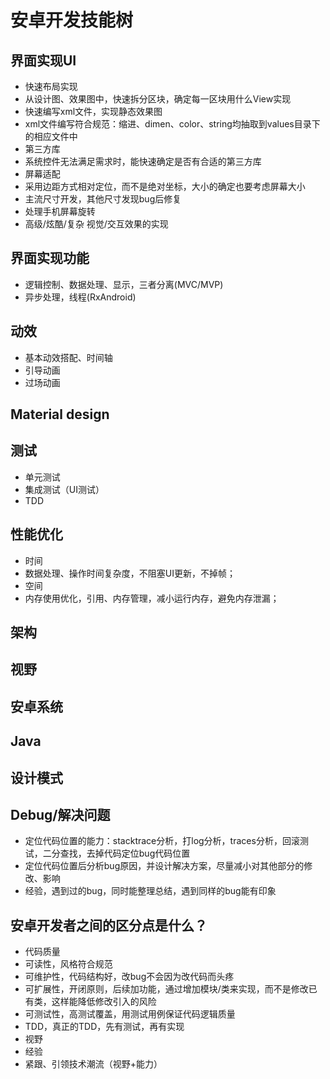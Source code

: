 # 安卓开发技能树

## 界面实现UI
+  快速布局实现
  +  从设计图、效果图中，快速拆分区块，确定每一区块用什么View实现
  +  快速编写xml文件，实现静态效果图
  +  xml文件编写符合规范：缩进、dimen、color、string均抽取到values目录下的相应文件中
+  第三方库
  +  系统控件无法满足需求时，能快速确定是否有合适的第三方库
+  屏幕适配
  +  采用边距方式相对定位，而不是绝对坐标，大小的确定也要考虑屏幕大小
  +  主流尺寸开发，其他尺寸发现bug后修复
+  处理手机屏幕旋转
+  高级/炫酷/复杂 视觉/交互效果的实现

## 界面实现功能
+  逻辑控制、数据处理、显示，三者分离(MVC/MVP)
+  异步处理，线程(RxAndroid)

## 动效
+  基本动效搭配、时间轴
+  引导动画
+  过场动画

## Material design

## 测试
+  单元测试
+  集成测试（UI测试）
+  TDD

## 性能优化
+  时间
  +  数据处理、操作时间复杂度，不阻塞UI更新，不掉帧；
+  空间
  +  内存使用优化，引用、内存管理，减小运行内存，避免内存泄漏；

## 架构

## 视野

## 安卓系统

## Java

## 设计模式

## Debug/解决问题
+  定位代码位置的能力：stacktrace分析，打log分析，traces分析，回滚测试，二分查找，去掉代码定位bug代码位置
+  定位代码位置后分析bug原因，并设计解决方案，尽量减小对其他部分的修改、影响
+  经验，遇到过的bug，同时能整理总结，遇到同样的bug能有印象

## 安卓开发者之间的区分点是什么？
+  代码质量
  +  可读性，风格符合规范
  +  可维护性，代码结构好，改bug不会因为改代码而头疼
  +  可扩展性，开闭原则，后续加功能，通过增加模块/类来实现，而不是修改已有类，这样能降低修改引入的风险
  +  可测试性，高测试覆盖，用测试用例保证代码逻辑质量
+  TDD，真正的TDD，先有测试，再有实现
+  视野
+  经验
+  紧跟、引领技术潮流（视野+能力）